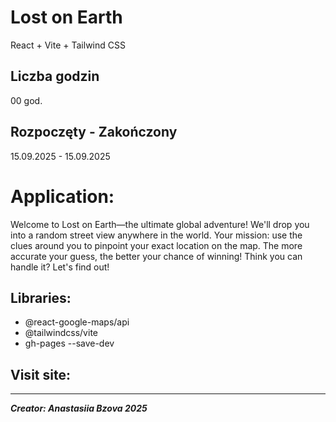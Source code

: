 # Lost on Earth
React + Vite + Tailwind CSS

## Liczba godzin
00 god.

## Rozpoczęty - Zakończony
15.09.2025 - 15.09.2025


# Application:
Welcome to Lost on Earth—the ultimate global adventure! We'll drop you into a random street view anywhere in the world. Your mission: use the clues around you to pinpoint your exact location on the map. The more accurate your guess, the better your chance of winning! Think you can handle it? Let's find out!


## Libraries:
- @react-google-maps/api
- @tailwindcss/vite
- gh-pages --save-dev


## Visit site: 


---------------------------------------------------------------
_**Creator: Anastasiia Bzova 2025**_
